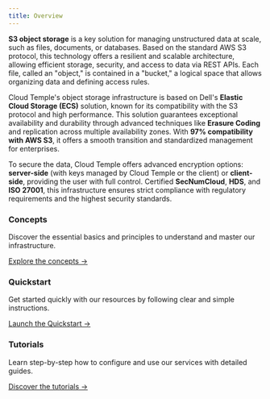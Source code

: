 ```yaml
---
title: Overview
---
```


**S3 object storage** is a key solution for managing unstructured data at scale, such as files, documents, or databases. Based on the standard AWS S3 protocol, this technology offers a resilient and scalable architecture, allowing efficient storage, security, and access to data via REST APIs. Each file, called an "object," is contained in a "bucket," a logical space that allows organizing data and defining access rules.

Cloud Temple's object storage infrastructure is based on Dell's **Elastic Cloud Storage (ECS)** solution, known for its compatibility with the S3 protocol and high performance. This solution guarantees exceptional availability and durability through advanced techniques like **Erasure Coding** and replication across multiple availability zones. With **97% compatibility with AWS S3**, it offers a smooth transition and standardized management for enterprises.

To secure the data, Cloud Temple offers advanced encryption options: **server-side** (with keys managed by Cloud Temple or the client) or **client-side**, providing the user with full control. Certified **SecNumCloud**, **HDS**, and **ISO 27001**, this infrastructure ensures strict compliance with regulatory requirements and the highest security standards.


<div class="card-grid">
  <div class="card">
    <h3>Concepts</h3>
    <p>Discover the essential basics and principles to understand and master our infrastructure.</p>
    <a href="./oss/concepts" class="card-link">Explore the concepts &rarr;</a>
  </div>
  <div class="card">
    <h3>Quickstart</h3>
    <p>Get started quickly with our resources by following clear and simple instructions.</p>
    <a href="./oss/quickstart" class="card-link">Launch the Quickstart &rarr;</a>
  </div>
    <div class="card">
    <h3>Tutorials</h3>
    <p>Learn step-by-step how to configure and use our services with detailed guides.</p>
    <a href="./oss/tutorials" class="card-link">Discover the tutorials &rarr;</a>
  </div>
</div>
